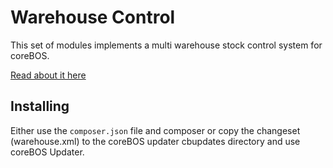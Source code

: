 # Warehouse Control

This set of modules implements a multi warehouse stock control system for coreBOS.

[Read about it here](https://corebos.com/docs_grav/extensions-integrations/corebosmodules/warehouse/id:297f58a9d5af28955760f271c4bb649d/store:corebosmodule)

## Installing

Either use the `composer.json` file and composer or copy the changeset (warehouse.xml) to the coreBOS updater cbupdates directory and use coreBOS Updater.

